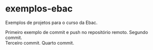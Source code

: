 # exemplos-ebac
Exemplos de projetos para o curso da Ebac.

Primeiro exemplo de commit e push no repositório remoto.
Segundo commit.        
Terceiro commit.
Quarto commit.

